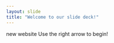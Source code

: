 ```yaml
---
layout: slide
title: "Welcome to our slide deck!"
---
```

new website
Use the right arrow to begin!

